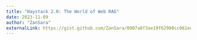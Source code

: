 ```yaml
---
title: "Haystack 2.0: The World of Web RAG"
date: 2023-11-09
author: "ZanSara"
externalLink: https://gist.github.com/ZanSara/0907a8f3ae19f62998cc061ed6e8ce53
---
```

